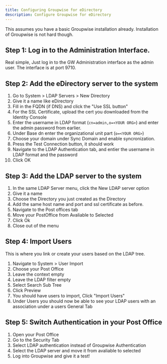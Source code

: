```yaml
---
title: Configuring Groupwise for eDirectory
description: Configure Groupwise for eDirectory
---
```


This assumes you have a basic Groupwise installation already. Installation of Groupwise is not hard though.

## Step 1: Log in to the Administration Interface.
Real simple, Just log in to the GW Administration interface as the admin user. The interface is at port 9710.

## Step 2: Add the eDirectory server to the system
1. Go to System > LDAP Servers > New Directory
2. Give it a name like eDirectory
3. Fill in the FQDN (if DNS) and click the "Use SSL button"
4. For the SSL Certificate, upload the cert you downloaded from the Identity Console
5. Enter the username in LDAP format (`cn=admin,o=<YOUR ORG>`) and enter the admin password from earlier.
6. Under Base dn enter the organizational unit part (`o=<YOUR ORG>`)
7. Choose your domain under Sync Domain and enable syncronization.
8. Press the Test Connection button, it should work
9. Navigate to the LDAP Authentication tab, and entier the username in LDAP format and the password
10. Click OK

## Step 3: Add the LDAP server to the system
1. In the same LDAP Server menu, click the New LDAP server option
2. Give it a name
3. Choose the Directory you just created as the Directory
4. Add the same host name and port and ssl certificate as before.
5. Navigate to the Post offices tab
6. Move your PostOffice from Avaliable to Selected
7. Click Ok
8. Close out of the menu

## Step 4: Import Users
This is where you link or create your users based on the LDAP tree.

1. Navigate to System > User Import
2. Choose your Post Office
3. Leave the context empty
4. Leave the LDAP filter empty
5. Select Search Sub Tree
6. Click Preview
7. You should have users to import, Click "Import Users"
8. Under Users you should now be able to see your LDAP users with an association under a users General Tab

## Step 5: Switch Authentication in your Post Office

1. Open your Post Office
2. Go to the Security Tab
3. Select LDAP authentication instead of Groupwise Authentication
4. Select the LDAP server and move it from avaliable to selected
5. Log into Groupwise and give it a test!


